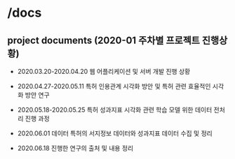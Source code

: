# /docs
## project documents (2020-01 주차별 프로젝트 진행상황)

* 2020.03.20-2020.04.20
웹 어플리케이션 및 서버 개발 진행 상황       

* 2020.04.27-2020.05.11
특허 인용관계 시각화 방안 및 특허 관련 효율적인 시각화 방안 연구

* 2020.05.18-2020.05.25
특허 성과지표 시각화 관련 학습 모델 위한 데이터 전처리 진행 과정

* 2020.06.01
데이터 특허의 서지정보 데이터와 성과지표 데이터 수집 및 정리

* 2020.06.18
진행한 연구의 출처 및 내용 정리
